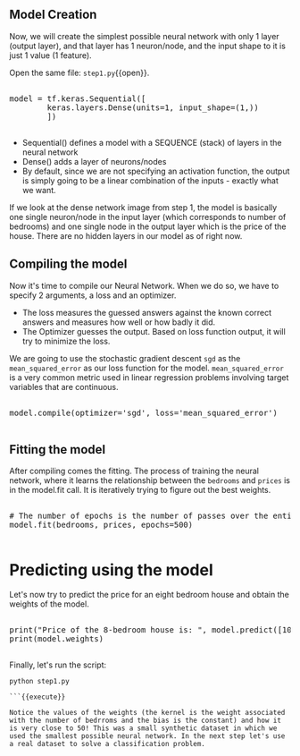   
## Model Creation 
Now, we will create the simplest possible neural network with only 1 layer (output layer), and that layer has 1 neuron/node, and the input shape to it is just 1 value (1 feature).

Open the same file: `step1.py`{{open}}.

<pre class="file" data-filename="step1.py" data-target="append">

model = tf.keras.Sequential([
        keras.layers.Dense(units=1, input_shape=(1,))
        ])

</pre>

* Sequential() defines a model with a SEQUENCE (stack) of layers in the neural network 
* Dense() adds a layer of neurons/nodes
* By default, since we are not specifying an activation function, the output is simply going 
to be a linear combination of the inputs - exactly what we want.

If we look at the dense network image from step 1, the model is basically one single neuron/node in the input layer (which corresponds to number of bedrooms) and one single node in the output layer which is the price of the house. There are no hidden layers in our model as of right now.

## Compiling the model
Now it's time to compile our Neural Network. When we do so, we have to specify 2 arguments, a loss and an optimizer.

* The loss measures the guessed answers against the known correct answers and measures how well or how badly it did.
* The Optimizer guesses the output. Based on loss function output, it will try to minimize the loss.

We are going to use the stochastic gradient descent `sgd` as the `mean_squared_error` as our loss function for the model. `mean_squared_error` is a very common metric used in linear regression problems involving target variables that are continuous.

<pre class="file" data-filename="step1.py" data-target="append">

model.compile(optimizer='sgd', loss='mean_squared_error')

</pre>

## Fitting the model
After compiling comes the fitting. The process of training the neural network, where it learns the relationship between the `bedrooms` and `prices` is in the model.fit call. It is iteratively trying to figure out the best weights.


<pre class="file" data-filename="step1.py" data-target="append">

# The number of epochs is the number of passes over the entire dataset done in order to find the best weights.
model.fit(bedrooms, prices, epochs=500)

</pre>

# Predicting using the model
Let's now try to predict the price for an eight bedroom house and obtain the weights of the model.


<pre class="file" data-filename="step1.py" data-target="append">

print("Price of the 8-bedroom house is: ", model.predict([10.0]))
print(model.weights)

</pre>

Finally, let's run the script:

```
python step1.py

```{{execute}}

Notice the values of the weights (the kernel is the weight associated with the number of bedrroms and the bias is the constant) and how it is very close to 50! This was a small synthetic dataset in which we used the smallest possible neural network. In the next step let's use a real dataset to solve a classification problem.